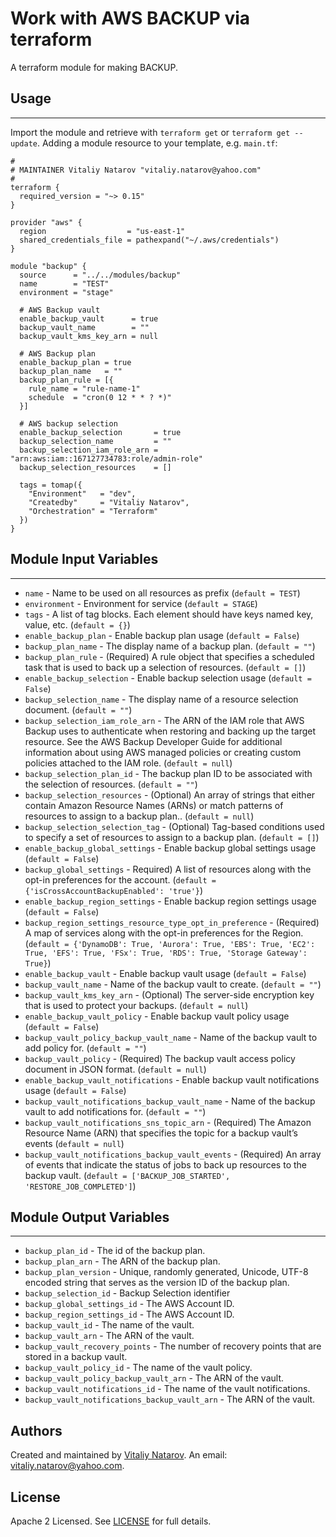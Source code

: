 # Work with AWS BACKUP via terraform

A terraform module for making BACKUP.


## Usage
----------------------
Import the module and retrieve with ```terraform get``` or ```terraform get --update```. Adding a module resource to your template, e.g. `main.tf`:

```
#
# MAINTAINER Vitaliy Natarov "vitaliy.natarov@yahoo.com"
#
terraform {
  required_version = "~> 0.15"
}

provider "aws" {
  region                  = "us-east-1"
  shared_credentials_file = pathexpand("~/.aws/credentials")
}

module "backup" {
  source      = "../../modules/backup"
  name        = "TEST"
  environment = "stage"

  # AWS Backup vault
  enable_backup_vault      = true
  backup_vault_name        = ""
  backup_vault_kms_key_arn = null

  # AWS Backup plan
  enable_backup_plan = true
  backup_plan_name   = ""
  backup_plan_rule = [{
    rule_name = "rule-name-1"
    schedule  = "cron(0 12 * * ? *)"
  }]

  # AWS backup selection
  enable_backup_selection       = true
  backup_selection_name         = ""
  backup_selection_iam_role_arn = "arn:aws:iam::167127734783:role/admin-role"
  backup_selection_resources    = []

  tags = tomap({
    "Environment"   = "dev",
    "Createdby"     = "Vitaliy Natarov",
    "Orchestration" = "Terraform"
  })
}
```

## Module Input Variables
----------------------
- `name` - Name to be used on all resources as prefix (`default = TEST`)
- `environment` - Environment for service (`default = STAGE`)
- `tags` - A list of tag blocks. Each element should have keys named key, value, etc. (`default = {}`)
- `enable_backup_plan` - Enable backup plan usage (`default = False`)
- `backup_plan_name` - The display name of a backup plan. (`default = ""`)
- `backup_plan_rule` - (Required) A rule object that specifies a scheduled task that is used to back up a selection of resources. (`default = []`)
- `enable_backup_selection` - Enable backup selection usage (`default = False`)
- `backup_selection_name` - The display name of a resource selection document. (`default = ""`)
- `backup_selection_iam_role_arn` - The ARN of the IAM role that AWS Backup uses to authenticate when restoring and backing up the target resource. See the AWS Backup Developer Guide for additional information about using AWS managed policies or creating custom policies attached to the IAM role. (`default = null`)
- `backup_selection_plan_id` - The backup plan ID to be associated with the selection of resources. (`default = ""`)
- `backup_selection_resources` - (Optional) An array of strings that either contain Amazon Resource Names (ARNs) or match patterns of resources to assign to a backup plan.. (`default = null`)
- `backup_selection_selection_tag` - (Optional) Tag-based conditions used to specify a set of resources to assign to a backup plan. (`default = []`)
- `enable_backup_global_settings` - Enable backup global settings usage (`default = False`)
- `backup_global_settings` - Required) A list of resources along with the opt-in preferences for the account. (`default = {'isCrossAccountBackupEnabled': 'true'}`)
- `enable_backup_region_settings` - Enable backup region settings usage (`default = False`)
- `backup_region_settings_resource_type_opt_in_preference` - (Required) A map of services along with the opt-in preferences for the Region. (`default = {'DynamoDB': True, 'Aurora': True, 'EBS': True, 'EC2': True, 'EFS': True, 'FSx': True, 'RDS': True, 'Storage Gateway': True}`)
- `enable_backup_vault` - Enable backup vault usage (`default = False`)
- `backup_vault_name` - Name of the backup vault to create. (`default = ""`)
- `backup_vault_kms_key_arn` - (Optional) The server-side encryption key that is used to protect your backups. (`default = null`)
- `enable_backup_vault_policy` - Enable backup vault policy usage (`default = False`)
- `backup_vault_policy_backup_vault_name` - Name of the backup vault to add policy for. (`default = ""`)
- `backup_vault_policy` - (Required) The backup vault access policy document in JSON format. (`default = null`)
- `enable_backup_vault_notifications` - Enable backup vault notifications usage (`default = False`)
- `backup_vault_notifications_backup_vault_name` - Name of the backup vault to add notifications for. (`default = ""`)
- `backup_vault_notifications_sns_topic_arn` - (Required) The Amazon Resource Name (ARN) that specifies the topic for a backup vault’s events (`default = null`)
- `backup_vault_notifications_backup_vault_events` - (Required) An array of events that indicate the status of jobs to back up resources to the backup vault. (`default = ['BACKUP_JOB_STARTED', 'RESTORE_JOB_COMPLETED']`)

## Module Output Variables
----------------------
- `backup_plan_id` - The id of the backup plan.
- `backup_plan_arn` - The ARN of the backup plan.
- `backup_plan_version` - Unique, randomly generated, Unicode, UTF-8 encoded string that serves as the version ID of the backup plan.
- `backup_selection_id` - Backup Selection identifier
- `backup_global_settings_id` - The AWS Account ID.
- `backup_region_settings_id` - The AWS Account ID.
- `backup_vault_id` - The name of the vault.
- `backup_vault_arn` - The ARN of the vault.
- `backup_vault_recovery_points` - The number of recovery points that are stored in a backup vault.
- `backup_vault_policy_id` - The name of the vault policy.
- `backup_vault_policy_backup_vault_arn` - The ARN of the vault.
- `backup_vault_notifications_id` - The name of the vault notifications.
- `backup_vault_notifications_backup_vault_arn` - The ARN of the vault.


## Authors

Created and maintained by [Vitaliy Natarov](https://github.com/SebastianUA). An email: [vitaliy.natarov@yahoo.com](vitaliy.natarov@yahoo.com).

## License

Apache 2 Licensed. See [LICENSE](https://github.com/SebastianUA/terraform/blob/master/LICENSE) for full details.
